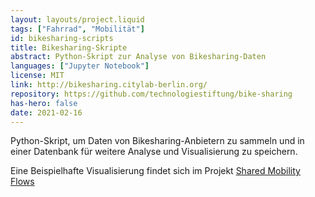```yaml
---
layout: layouts/project.liquid
tags: ["Fahrrad", "Mobilität"]
id: bikesharing-scripts
title: Bikesharing-Skripte
abstract: Python-Skript zur Analyse von Bikesharing-Daten
languages: ["Jupyter Notebook"]
license: MIT
link: http://bikesharing.citylab-berlin.org/
repository: https://github.com/technologiestiftung/bike-sharing
has-hero: false
date: 2021-02-16
---
```


Python-Skript, um Daten von Bikesharing-Anbietern zu sammeln und in einer Datenbank für weitere Analyse und Visualisierung zu speichern.

Eine Beispielhafte Visualisierung findet sich im Projekt <a href="https://github.com/technologiestiftung/bike-sharing" target="_blank" rel="noopener noreferrer">Shared Mobility Flows</a>
